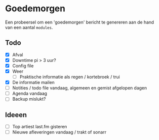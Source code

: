 # Goedemorgen
Een probeersel om een 'goedemorgen' bericht te genereren aan de hand van een aantal `modules`.

## Todo
- [x] Afval
- [x] Downtime pi > 3 uur?
- [x] Config file
- [x] Weer
	- [ ] Praktische informatie als regen / kortebroek / trui
- [x] De informatie mailen
- [ ] Notities / todo file vandaag, algemeen en gemist afgelopen dagen
- [ ] Agenda vandaag
- [ ] Backup mislukt?

## Ideeen
- [ ] Top artiest last.fm gisteren
- [ ] Nieuwe afleveringen vandaag / trakt of sonarr